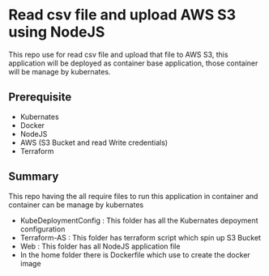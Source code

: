 # Read csv file and upload AWS S3 using NodeJS
This repo use for read csv file and upload that file to AWS S3, this application will be deployed as container base application, those container will be manage by kubernates. 

## Prerequisite

- Kubernates
- Docker
- NodeJS
- AWS (S3 Bucket and read Write credentials)
- Terraform

## Summary

This repo having the all require files to run this application in container and container can be manage by kubernates

- KubeDeploymentConfig : This folder has all the Kubernates depoyment configuration
- Terraform-AS : This folder has terraform script which spin up S3 Bucket
- Web : This folder has all NodeJS application file
- In the home folder there is Dockerfile which use to create the docker image

